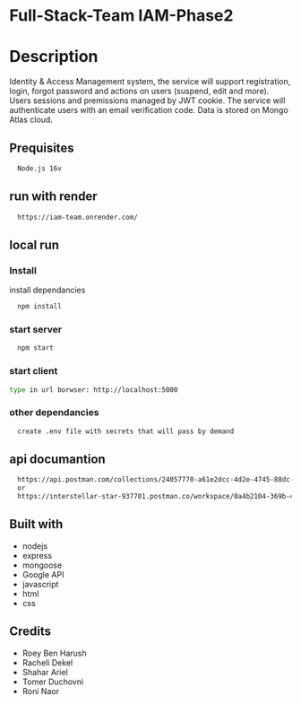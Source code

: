 # Full-Stack-Team IAM-Phase2

# Description
Identity & Access Management system, the service will support registration, login, forgot password and actions on users (suspend, edit and more).
Users sessions and premissions managed by JWT cookie.
The service will authenticate users with an email verification code.
Data is stored on Mongo Atlas cloud.

## Prequisites
```bash
  Node.js 16v
```
## run with render
```bash
  https://iam-team.onrender.com/
```
## local run
### Install
install dependancies
```bash
  npm install
```
### start server
```bash
  npm start
```
### start client
```bash
type in url borwser: http://localhost:5000 
```
### other dependancies
```bash
  create .env file with secrets that will pass by demand 
```
## api documantion
```bash
  https://api.postman.com/collections/24057770-a61e2dcc-4d2e-4745-88dc-40a3e212951f?access_key=PMAT-01GJTG9D99M5ACVYCWHS90XJNG
  or
  https://interstellar-star-937701.postman.co/workspace/0a4b2104-369b-4054-af81-0fca62a17530/collection/24057770-a61e2dcc-4d2e-4745-88dc-40a3e212951f?ctx=documentation
```
## Built with
* nodejs
* express
* mongoose
* Google API
* javascript
* html
* css

## Credits
* Roey Ben Harush
* Racheli Dekel
* Shahar Ariel
* Tomer Duchovni
* Roni Naor
